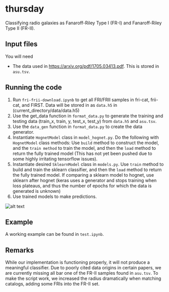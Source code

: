 # thursday

Classifying radio galaxies as Fanaroff-Riley Type I (FR-I) and Fanaroff-Riley Type II (FR-II).


## Input files

You will need
- The data used in https://arxiv.org/pdf/1705.03413.pdf. This is stored in `asu.tsv`.


## Running the code

1. Run `fri-frii-download.ipynb` to get all FRI/FRII samples in fri-cat, frii-cat, and FIRST. Data will be stored in as `data.h5` in (current_directory/data/data.h5)
2. Use the get_data function in `format_data.py` to generate the training and testing data (train_x, train, y, test_x, test_y) from `data.h5` and `asu.tsv`.
3. Use the `data_gen` function in `format_data.py` to create the data generator.
4. Instantiate `HognetModel` class in `model_hognet.py`. Do the following with `HognetModel` class methods: Use `build` method to construct the model, and the `train method` to train the model, and then the `load` method to return the fully trained model (This has not yet been pushed due to some highly irritating tensorflow issues).
5. Instantiate desired `SklearnModel` class in `models.py`. Use `train` method to build and train the sklearn classifier, and then the `load` method to return the fully trained model. If comparing a sklearn model to hognet, use sklearn after hognet (keras uses a generator and stops training when loss plateaus, and thus the number of epochs for which the data is generated is unknown)
5. Use trained models to make predictions.

![alt text](https://github.com/josh-marsh/thursday/blob/reload/Basic/files/flow.jpg)

## Example

A working example can be found in `test.ipynb`. 

## Remarks
While our implementation is functioning properly, it will not produce a meaningful classifier. Due to poorly cited data origins in certain papers, we are currently missing all bar one of the FR-II samples found in `asu.tsv`. To make the script work, we increased the radius dramatically when matching catalogs, adding some FRIs into the FR-II set. 